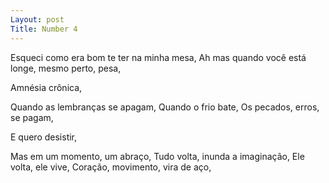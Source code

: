 ```yaml
---
Layout: post
Title: Number 4
---
```

Esqueci como era bom te ter na minha mesa, 
Ah mas quando você está longe, mesmo perto, pesa,

Amnésia crônica, 

Quando as lembranças se apagam, 
Quando o frio bate, 
Os pecados, erros, se pagam, 

E quero desistir, 

Mas em um momento, um abraço, 
Tudo volta, inunda a imaginação, 
Ele volta, ele vive, Coração,
movimento, vira de aço,
